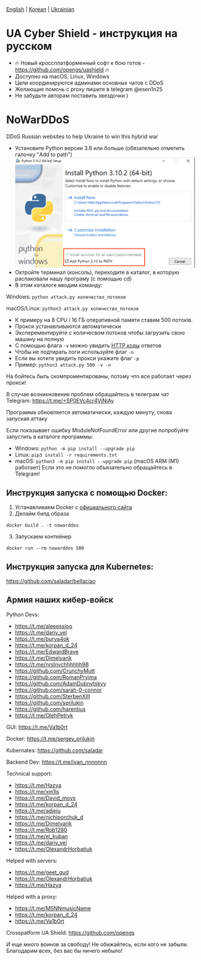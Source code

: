 [English](README_en.md)
| [Korean](README_ko.md)
| [Ukrainian](README.md)

# UA Cyber Shield - инструкция на русском

* 🔥 Новый кроссплатформенный софт к бою готов - https://github.com/opengs/uashield 🔥
* Доступно на macOS, Linux, Windows
* Цели координируются админами основных чатов с DDoS
* Желающие помочь с proxy пишите в telegram @esen1n25
* Не забудьте авторам поставить звездочки )

# NoWarDDoS

DDoS Russian websites to help Ukraine to win this hybrid war

* Установите Python версии 3.8 или больше (обязательно отметить галочку "Add to path")
![Python setup in Windows](images/windows-python-install.png)
* Октройте терминал (консоль), переходите в каталог, в которую распаковали нашу програму (с помощью cd)
* В этом каталоге вводим команду:

Windows: `python attack.py количество_потоков`

macOS/Linux: `python3 attack.py количество_потоков`

* К примеру на 8 CPU і 16 ГБ оперативной памяти ставим 500 потоків.
* Прокси устанавливаются автоматически
* Эксперементируйте с количесвом потоков чтобы загрузить свою машину на полную
* С помощью флага `-v` можно увидить [HTTP коды](https://ru.wikipedia.org/wiki/%D0%A1%D0%BF%D0%B8%D1%81%D0%BE%D0%BA_%D0%BA%D0%BE%D0%B4%D0%BE%D0%B2_%D1%81%D0%BE%D1%81%D1%82%D0%BE%D1%8F%D0%BD%D0%B8%D1%8F_HTTP) ответов
* Чтобы не подтирать логи используйте флаг `-n`
* Если вы хотите увидить прокси укажите флаг `-p`
* Пример: `python3 attack.py 500 -v -n`


На бойтесь быть скомпроментированы, потому что все работает через прокси!

В случае возникновения проблем обращайтесь в телеграм чат Telegram: https://t.me/+SP0EVc4cr4VjNjAy

Программа обновляется автоматически, каждую минуту, снова запуская аттаку

Если показывает ошибку ModuleNotFoundError или другие попробуйте запустить в каталоге программы:
* Windows: `python -m pip install --upgrade pip`
* Linux: `pip3 install -r requirements.txt`
* macOS: `python3 -m pip install --upgrade pip` (macOS ARM (M1) работает)
Если это не помогло объязательно обращайтесь в Telegram!

## Инструкция запуска с помощью Docker:

1. Устанавливаем Docker с [официального сайта](https://docs.docker.com/desktop/)
2. Делайм билд образа

```shell
docker build . -t nowarddos
```

3. Запускаем контейнер

```shell
docker run --rm nowarddos 500
```

## Инструкция запуска для Kubernetes:

https://github.com/saladar/bellaciao

## Армия наших кибер-войск
Python Devs:
* https://t.me/aleeessioo
* https://t.me/dariy_vel
* https://t.me/burya4ok
* https://t.me/korpan_d_24 
* https://t.me/EdwardBrave
* https://t.me/Djmelyarik
* https://t.me/nrslnvchhhhhh98
* https://github.com/CrunchyMutt
* https://github.com/RomanPryima
* https://github.com/AdamDubnytskyy
* https://github.com/sarah-0-connor
* https://github.com/SterbenXIII
* https://github.com/sprilukin
* https://github.com/harentius
* https://t.me/OlehPetryk

GUI: https://t.me/Va1b0rt

Docker: https://t.me/sergey_prilukin

Kubernates: https://github.com/saladar

Backend Dev: https://t.me/ivan_nnnnnnn

Technical support:
* https://t.me/Hazya
* https://t.me/xm1ls
* https://t.me/David_movs
* https://t.me/korpan_d_24
* https://t.me/adjeju
* https://t.me/nichiporchuk_d
* https://t.me/Djmelyarik
* https://t.me/Rob1280
* https://t.me/el_kuban
* https://t.me/dariy_vel
* https://t.me/OlexandrHorbatiuk

Helped with servers:
* https://t.me/geet_gud
* https://t.me/OlexandrHorbatiuk
* https://t.me/Hazya

Helped with a proxy:
* https://t.me/MSNNmusicName
* https://t.me/korpan_d_24
* https://t.me/Va1b0rt

Crosspatform UA Shield: https://github.com/opengs

И еще много воинов за свободу! Не обижайтесь, если кого не забыли. Благодарим всех, без вас бы ничего небыло!
